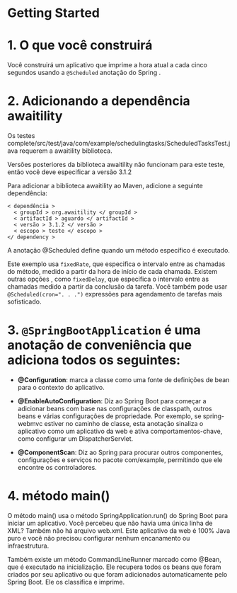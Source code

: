 # Getting Started

# 1. O que você construirá
Você construirá um aplicativo que imprime a hora atual a cada cinco segundos usando a ```@Scheduled``` anotação do Spring .

# 2. Adicionando a dependência awaitility

Os testes complete/src/test/java/com/example/schedulingtasks/ScheduledTasksTest.java requerem a awaitility biblioteca.

Versões posteriores da biblioteca awaitility não funcionam para este teste, então você deve especificar a versão 3.1.2

Para adicionar a biblioteca awaitility ao Maven, adicione a seguinte dependência:

```
< dependência >
  < groupId > org.awaitility </ groupId >
  < artifactId > aguardo </ artifactId >
  < versão > 3.1.2 </ versão >
  < escopo > teste </ escopo >
</ dependency >
```

A anotação @Scheduled define quando um método específico é executado.

Este exemplo usa ```fixedRate```, que especifica o intervalo entre as chamadas do método, medido a partir da hora de início de cada chamada. Existem outras opções , como ```fixedDelay```, que especifica o intervalo entre as chamadas medido a partir da conclusão da tarefa. Você também pode usar ```@Scheduled(cron=". . .")``` expressões para agendamento de tarefas mais sofisticado.


# 3. ```@SpringBootApplication``` é uma anotação de conveniência que adiciona todos os seguintes:

- **@Configuration**: marca a classe como uma fonte de definições de bean para o contexto do aplicativo.

- **@EnableAutoConfiguration**: Diz ao Spring Boot para começar a adicionar beans com base nas configurações de classpath, outros beans e várias configurações de propriedade. Por exemplo, se spring-webmvc estiver no caminho de classe, esta anotação sinaliza o aplicativo como um aplicativo da web e ativa comportamentos-chave, como configurar um DispatcherServlet.

- **@ComponentScan**: Diz ao Spring para procurar outros componentes, configurações e serviços no pacote com/example, permitindo que ele encontre os controladores.

# 4. método main()
O método main() usa o método SpringApplication.run() do Spring Boot para iniciar um aplicativo. Você percebeu que não havia uma única linha de XML? Também não há arquivo web.xml. Este aplicativo da web é 100% Java puro e você não precisou configurar nenhum encanamento ou infraestrutura.

Também existe um método CommandLineRunner marcado como @Bean, que é executado na inicialização. Ele recupera todos os beans que foram criados por seu aplicativo ou que foram adicionados automaticamente pelo Spring Boot. Ele os classifica e imprime.

